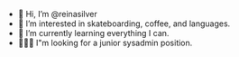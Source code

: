 - 👋 Hi, I’m @reinasilver
- 👀 I’m interested in skateboarding, coffee, and languages.
- 🌱 I’m currently learning everything I can.
- 👩🏻‍💻 I"m looking for a junior sysadmin position.

<!---
reinasilver/reinasilver is a ✨ special ✨ repository because its `README.md` (this file) appears on your GitHub profile.
You can click the Preview link to take a look at your changes.
--->
